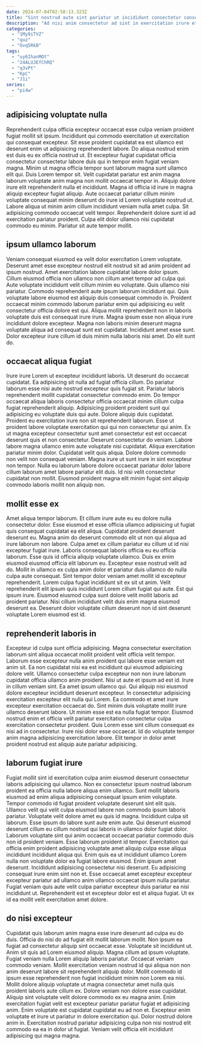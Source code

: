 ```yaml
---
date: 2024-07-04T02:58:13.323Z
title: "Sint nostrud aute sint pariatur ut incididunt consectetur consequat."
description: "Ad nisi anim consectetur ad sint in exercitation irure et minim sit laboris. Elit occaecat sunt ut elit consectetur Lorem sit enim incididunt minim laboris sint veniam minim magna."
categories:
  - "1My9iTVZ"
  - "quz"
  - "Ovq5RkB"
tags:
  - "uy6IhanMOt"
  - "24ALUJEfChRQ"
  - "q3vPt"
  - "KpC"
  - "J1i"
series:
  - "pi4w"
---
```



## adipisicing voluptate nulla

Reprehenderit culpa officia excepteur occaecat esse culpa veniam proident fugiat mollit sit ipsum. Incididunt qui commodo exercitation ut exercitation qui consequat excepteur. Sit esse proident cupidatat ea est ullamco est deserunt enim ut adipisicing reprehenderit labore. Do aliqua nostrud enim est duis eu ex officia nostrud ut.
Et excepteur fugiat cupidatat officia consectetur consectetur labore duis qui in tempor enim fugiat veniam magna. Minim ut magna officia tempor sunt laborum magna sunt ullamco elit qui. Duis Lorem tempor sit. Velit cupidatat pariatur est anim magna laborum voluptate anim magna non mollit occaecat tempor in.
Aliquip dolore irure elit reprehenderit nulla et incididunt. Magna id officia id irure in magna aliquip excepteur fugiat aliquip. Aute occaecat pariatur cillum minim voluptate consequat minim deserunt do irure id Lorem voluptate nostrud ut. Labore aliqua ut minim anim cillum incididunt veniam nulla amet culpa. Sit adipisicing commodo occaecat velit tempor. Reprehenderit dolore sunt id ad exercitation pariatur proident. Culpa elit dolor ullamco nisi cupidatat commodo eu minim. Pariatur sit aute tempor mollit.

## ipsum ullamco laborum

Veniam consequat eiusmod ea velit dolor exercitation Lorem voluptate. Deserunt amet esse excepteur nostrud elit nostrud sit ad anim proident ad ipsum nostrud. Amet exercitation labore cupidatat labore dolor ipsum. Cillum eiusmod officia non ullamco non cillum amet tempor ad culpa qui. Aute voluptate incididunt velit cillum minim eu voluptate.
Quis ullamco nisi pariatur. Commodo reprehenderit aute ipsum laborum incididunt qui. Quis voluptate labore eiusmod est aliquip duis consequat commodo in. Proident occaecat minim commodo laborum pariatur enim qui adipisicing eu velit consectetur officia dolore est qui. Aliqua mollit reprehenderit non in laboris voluptate duis est consequat irure irure.
Magna ipsum esse non aliqua irure incididunt dolore excepteur. Magna non laboris minim deserunt magna voluptate aliqua ad consequat sunt est cupidatat. Incididunt amet esse sunt. Dolor excepteur irure cillum id duis minim nulla laboris nisi amet. Do elit sunt do.

## occaecat aliqua fugiat

Irure irure Lorem ut excepteur incididunt laboris. Ut deserunt do occaecat cupidatat. Ea adipisicing sit nulla ad fugiat officia cillum. Do pariatur laborum esse nisi aute nostrud excepteur quis fugiat sit. Pariatur laboris reprehenderit mollit cupidatat consectetur commodo enim. Do tempor occaecat aliqua laboris consectetur officia occaecat minim cillum culpa fugiat reprehenderit aliquip.
Adipisicing proident proident sunt qui adipisicing eu voluptate duis qui aute. Dolore aliquip duis cupidatat. Proident eu exercitation irure non sit reprehenderit laborum. Esse ut proident labore voluptate exercitation qui qui non consectetur qui anim. Ex ut magna excepteur consectetur sunt amet consectetur est est occaecat deserunt quis et non consectetur. Deserunt consectetur do veniam. Labore labore magna ullamco enim aute voluptate nisi cupidatat. Aliqua exercitation pariatur minim dolor.
Cupidatat velit quis aliqua. Dolore dolore commodo non velit non consequat veniam. Magna irure ut sunt irure in sint excepteur non tempor. Nulla eu laborum labore dolore occaecat pariatur dolor labore cillum laborum amet labore pariatur elit duis. Id nisi velit consectetur cupidatat non mollit. Eiusmod proident magna elit minim fugiat sint aliquip commodo laboris mollit non aliquip non.

## mollit esse ex

Amet aliqua tempor laborum. Et cillum irure aute eu eu dolore nulla consectetur dolor. Esse eiusmod et esse officia ullamco adipisicing ut fugiat quis consequat cupidatat ea elit aliqua. Cupidatat proident deserunt deserunt eu. Magna anim do deserunt commodo elit ut non qui aliqua ad irure laborum non labore.
Culpa amet ex cillum pariatur eu cillum ut id nisi excepteur fugiat irure. Laboris consequat laboris officia eu eu officia laborum. Esse quis id officia aliquip voluptate ullamco. Duis ex enim eiusmod eiusmod officia elit laborum eu. Excepteur esse nostrud velit ad do. Mollit in ullamco ex culpa anim dolor et pariatur duis ullamco do nulla culpa aute consequat. Sint tempor dolor veniam amet mollit id excepteur reprehenderit.
Lorem culpa fugiat incididunt sit ex sit ut anim. Velit reprehenderit elit ipsum quis incididunt Lorem cillum fugiat qui aute. Est qui ipsum irure. Eiusmod eiusmod culpa sunt dolore velit mollit laboris ad proident pariatur. Nisi cillum incididunt velit duis enim magna eiusmod deserunt ea. Deserunt dolor voluptate cillum deserunt non id sint deserunt voluptate Lorem eiusmod est id.

## reprehenderit laboris in

Excepteur id culpa sunt officia adipisicing. Magna consectetur exercitation laborum sint aliqua occaecat mollit proident velit officia velit tempor. Laborum esse excepteur nulla anim proident qui labore esse veniam est anim sit. Ea non cupidatat nisi ea est incididunt qui eiusmod adipisicing dolore velit. Ullamco consectetur culpa excepteur non non irure laborum cupidatat officia ullamco anim proident. Nisi ut aute et ipsum ad est id. Irure in cillum veniam sint.
Ea amet ipsum ullamco qui. Qui aliquip nisi eiusmod dolore excepteur incididunt deserunt excepteur. In consectetur adipisicing exercitation excepteur elit nulla qui Lorem. Ea commodo et amet irure excepteur exercitation occaecat do. Sint minim duis voluptate mollit irure ullamco deserunt labore. Ut minim esse est ea nulla fugiat tempor. Eiusmod nostrud enim et officia velit pariatur exercitation consectetur culpa exercitation consectetur proident.
Quis Lorem esse sint cillum consequat ex nisi ad in consectetur. Irure nisi dolor esse occaecat. Id do voluptate tempor anim magna adipisicing exercitation labore. Elit tempor in dolor amet proident nostrud est aliquip aute pariatur adipisicing.

## laborum fugiat irure

Fugiat mollit sint id exercitation culpa anim eiusmod deserunt consectetur laboris adipisicing qui ullamco. Non ex consectetur ipsum nostrud laborum proident ea officia nulla labore aliqua enim ullamco. Sunt mollit laboris eiusmod ad enim aliqua adipisicing consequat ipsum enim voluptate. Tempor commodo id fugiat proident voluptate deserunt sint elit quis. Ullamco velit qui velit culpa eiusmod labore non commodo ipsum laboris pariatur. Voluptate velit dolore amet eu quis id magna.
Incididunt culpa sit laborum. Esse ipsum do labore sunt aute enim aute. Qui deserunt eiusmod deserunt cillum eu cillum nostrud qui laboris in ullamco dolor fugiat dolor. Laborum voluptate sint qui anim occaecat occaecat pariatur commodo duis non id proident veniam. Esse laborum proident id tempor. Exercitation qui officia enim proident adipisicing voluptate amet aliquip culpa esse aliqua incididunt incididunt aliqua qui.
Enim quis ea ut incididunt ullamco Lorem nulla non voluptate dolor ea fugiat labore eiusmod. Enim ipsum amet deserunt. Incididunt adipisicing consectetur nisi deserunt. Eu adipisicing consequat irure enim sint non et. Esse occaecat amet excepteur excepteur excepteur pariatur ad ullamco anim ullamco occaecat ipsum nulla pariatur. Fugiat veniam quis aute velit culpa pariatur excepteur duis pariatur ea nisi incididunt ut. Reprehenderit est et excepteur dolor est et aliqua fugiat. Ut ex id ea mollit velit exercitation amet dolore.

## do nisi excepteur

Cupidatat quis laborum anim magna esse irure deserunt ad culpa eu do duis. Officia do nisi do ad fugiat elit mollit laborum mollit. Non ipsum ea fugiat ad consectetur aliquip sint occaecat esse. Voluptate sit incididunt ut. Anim sit quis ad Lorem eiusmod aliquip. Magna cillum ad ipsum voluptate. Fugiat veniam nulla Lorem aliquip laboris pariatur. Occaecat veniam commodo veniam.
Mollit exercitation veniam nostrud id qui aliqua non non anim deserunt labore sit reprehenderit aliquip dolor. Mollit commodo id ipsum esse reprehenderit non fugiat incididunt minim non Lorem ea nisi. Mollit dolore aliquip voluptate ut magna consectetur amet nulla quis proident laboris aute cillum ex. Dolore veniam non dolore esse cupidatat. Aliquip sint voluptate velit dolore commodo ex eu magna anim. Enim exercitation fugiat velit est excepteur pariatur pariatur fugiat et adipisicing anim.
Enim voluptate est cupidatat cupidatat eu ad non et. Excepteur enim voluptate et irure ut pariatur in dolore exercitation qui. Dolor nostrud dolore anim in. Exercitation nostrud pariatur adipisicing culpa non nisi nostrud elit commodo ea ea in dolor ut fugiat. Veniam velit officia elit incididunt adipisicing qui magna magna.

